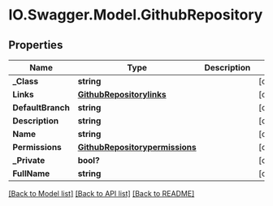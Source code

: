 # IO.Swagger.Model.GithubRepository
## Properties

Name | Type | Description | Notes
------------ | ------------- | ------------- | -------------
**_Class** | **string** |  | [optional] 
**Links** | [**GithubRepositorylinks**](GithubRepositorylinks.md) |  | [optional] 
**DefaultBranch** | **string** |  | [optional] 
**Description** | **string** |  | [optional] 
**Name** | **string** |  | [optional] 
**Permissions** | [**GithubRepositorypermissions**](GithubRepositorypermissions.md) |  | [optional] 
**_Private** | **bool?** |  | [optional] 
**FullName** | **string** |  | [optional] 

[[Back to Model list]](../README.md#documentation-for-models) [[Back to API list]](../README.md#documentation-for-api-endpoints) [[Back to README]](../README.md)


